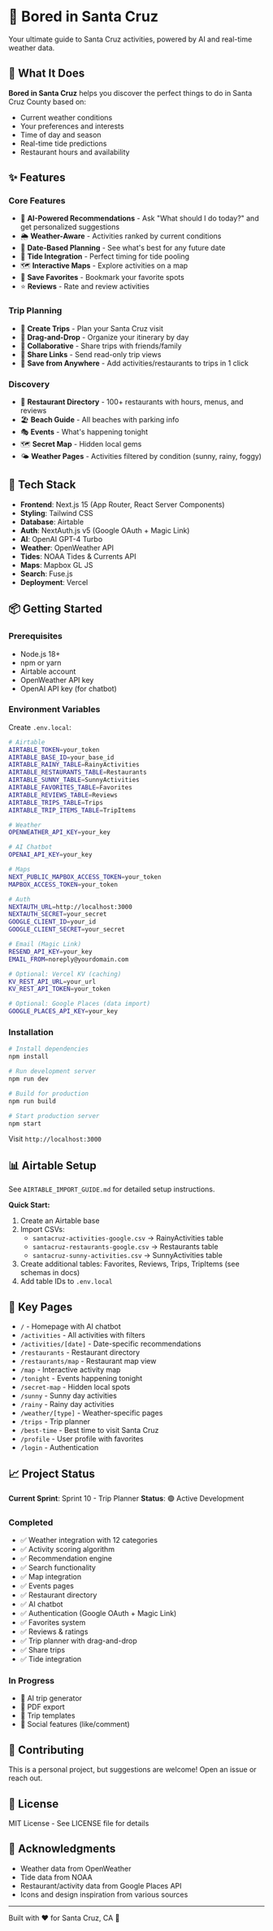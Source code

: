 # 🌊 Bored in Santa Cruz

Your ultimate guide to Santa Cruz activities, powered by AI and real-time weather data.

## 🎯 What It Does

**Bored in Santa Cruz** helps you discover the perfect things to do in Santa Cruz County based on:
- Current weather conditions
- Your preferences and interests
- Time of day and season
- Real-time tide predictions
- Restaurant hours and availability

## ✨ Features

### Core Features
- 🤖 **AI-Powered Recommendations** - Ask "What should I do today?" and get personalized suggestions
- 🌦️ **Weather-Aware** - Activities ranked by current conditions
- 📅 **Date-Based Planning** - See what's best for any future date
- 🌊 **Tide Integration** - Perfect timing for tide pooling
- 🗺️ **Interactive Maps** - Explore activities on a map
- 📍 **Save Favorites** - Bookmark your favorite spots
- ⭐ **Reviews** - Rate and review activities

### Trip Planning
- 📌 **Create Trips** - Plan your Santa Cruz visit
- 🔀 **Drag-and-Drop** - Organize your itinerary by day
- 🤝 **Collaborative** - Share trips with friends/family
- 🔗 **Share Links** - Send read-only trip views
- 💾 **Save from Anywhere** - Add activities/restaurants to trips in 1 click

### Discovery
- 🍴 **Restaurant Directory** - 100+ restaurants with hours, menus, and reviews
- 🏖️ **Beach Guide** - All beaches with parking info
- 🎭 **Events** - What's happening tonight
- 🗺️ **Secret Map** - Hidden local gems
- 🌤️ **Weather Pages** - Activities filtered by condition (sunny, rainy, foggy)

## 🚀 Tech Stack

- **Frontend**: Next.js 15 (App Router, React Server Components)
- **Styling**: Tailwind CSS
- **Database**: Airtable
- **Auth**: NextAuth.js v5 (Google OAuth + Magic Link)
- **AI**: OpenAI GPT-4 Turbo
- **Weather**: OpenWeather API
- **Tides**: NOAA Tides & Currents API
- **Maps**: Mapbox GL JS
- **Search**: Fuse.js
- **Deployment**: Vercel

## 📦 Getting Started

### Prerequisites
- Node.js 18+
- npm or yarn
- Airtable account
- OpenWeather API key
- OpenAI API key (for chatbot)

### Environment Variables

Create `.env.local`:

```bash
# Airtable
AIRTABLE_TOKEN=your_token
AIRTABLE_BASE_ID=your_base_id
AIRTABLE_RAINY_TABLE=RainyActivities
AIRTABLE_RESTAURANTS_TABLE=Restaurants
AIRTABLE_SUNNY_TABLE=SunnyActivities
AIRTABLE_FAVORITES_TABLE=Favorites
AIRTABLE_REVIEWS_TABLE=Reviews
AIRTABLE_TRIPS_TABLE=Trips
AIRTABLE_TRIP_ITEMS_TABLE=TripItems

# Weather
OPENWEATHER_API_KEY=your_key

# AI Chatbot
OPENAI_API_KEY=your_key

# Maps
NEXT_PUBLIC_MAPBOX_ACCESS_TOKEN=your_token
MAPBOX_ACCESS_TOKEN=your_token

# Auth
NEXTAUTH_URL=http://localhost:3000
NEXTAUTH_SECRET=your_secret
GOOGLE_CLIENT_ID=your_id
GOOGLE_CLIENT_SECRET=your_secret

# Email (Magic Link)
RESEND_API_KEY=your_key
EMAIL_FROM=noreply@yourdomain.com

# Optional: Vercel KV (caching)
KV_REST_API_URL=your_url
KV_REST_API_TOKEN=your_token

# Optional: Google Places (data import)
GOOGLE_PLACES_API_KEY=your_key
```

### Installation

```bash
# Install dependencies
npm install

# Run development server
npm run dev

# Build for production
npm run build

# Start production server
npm start
```

Visit `http://localhost:3000`

## 📊 Airtable Setup

See `AIRTABLE_IMPORT_GUIDE.md` for detailed setup instructions.

**Quick Start:**
1. Create an Airtable base
2. Import CSVs:
   - `santacruz-activities-google.csv` → RainyActivities table
   - `santacruz-restaurants-google.csv` → Restaurants table
   - `santacruz-sunny-activities.csv` → SunnyActivities table
3. Create additional tables: Favorites, Reviews, Trips, TripItems (see schemas in docs)
4. Add table IDs to `.env.local`

## 🎨 Key Pages

- `/` - Homepage with AI chatbot
- `/activities` - All activities with filters
- `/activities/[date]` - Date-specific recommendations
- `/restaurants` - Restaurant directory
- `/restaurants/map` - Restaurant map view
- `/map` - Interactive activity map
- `/tonight` - Events happening tonight
- `/secret-map` - Hidden local spots
- `/sunny` - Sunny day activities
- `/rainy` - Rainy day activities
- `/weather/[type]` - Weather-specific pages
- `/trips` - Trip planner
- `/best-time` - Best time to visit Santa Cruz
- `/profile` - User profile with favorites
- `/login` - Authentication

## 📈 Project Status

**Current Sprint**: Sprint 10 - Trip Planner
**Status**: 🟢 Active Development

### Completed
- ✅ Weather integration with 12 categories
- ✅ Activity scoring algorithm
- ✅ Recommendation engine
- ✅ Search functionality
- ✅ Map integration
- ✅ Events pages
- ✅ Restaurant directory
- ✅ AI chatbot
- ✅ Authentication (Google OAuth + Magic Link)
- ✅ Favorites system
- ✅ Reviews & ratings
- ✅ Trip planner with drag-and-drop
- ✅ Share trips
- ✅ Tide integration

### In Progress
- 🔄 AI trip generator
- 🔄 PDF export
- 🔄 Trip templates
- 🔄 Social features (like/comment)

## 🤝 Contributing

This is a personal project, but suggestions are welcome! Open an issue or reach out.

## 📄 License

MIT License - See LICENSE file for details

## 🙏 Acknowledgments

- Weather data from OpenWeather
- Tide data from NOAA
- Restaurant/activity data from Google Places API
- Icons and design inspiration from various sources

---

Built with ❤️ for Santa Cruz, CA 🌊
